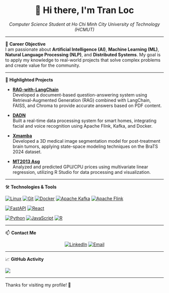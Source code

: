 <div align="center">
  <h1>👋 Hi there, I'm Tran Loc</h1>
  <p><em>Computer Science Student at Ho Chi Minh City University of Technology (HCMUT)</em></p>
</div>

---

🎯 **Career Objective**  
I am passionate about **Artificial Intelligence (AI)**, **Machine Learning (ML)**, **Natural Language Processing (NLP)**, and **Distributed Systems**. My goal is to apply my knowledge to real-world projects that solve complex problems and create value for the community.

---

📌 **Highlighted Projects**

- **[RAG-with-LangChain](https://github.com/trlocne/RAG-with-LangChain)**  
  Developed a document-based question-answering system using Retrieval-Augmented Generation (RAG) combined with LangChain, FAISS, and Chroma to provide accurate answers based on PDF content.

- **[DADN](https://github.com/trlocne/DADN)**  
  Built a real-time data processing system for smart homes, integrating facial and voice recognition using Apache Flink, Kafka, and Docker.

- **[Xmamba](https://github.com/trlocne/Xmamba)**  
  Developed a 3D medical image segmentation model for post-treatment brain tumors, applying state-space modeling techniques on the BraTS 2024 dataset.

- **[MT2013 Asg](https://github.com/trlocne/MT2013-Asg)**  
  Analyzed and predicted GPU/CPU prices using multivariate linear regression, utilizing R Studio for data processing and visualization.

---

🛠️ **Technologies & Tools**

<!-- DevOps & Tools -->
<a href="#"><img alt="Linux" src="https://img.shields.io/badge/Linux-FCC624?logo=linux&logoColor=black"></a>
<a href="#"><img alt="Git" src="https://img.shields.io/badge/Git-F05033.svg?logo=git&logoColor=white"></a>
<a href="#"><img alt="Docker" src="https://img.shields.io/badge/Docker-2496ED.svg?logo=docker&logoColor=white"></a>
<a href="#"><img alt="Apache Kafka" src="https://img.shields.io/badge/Apache_Kafka-231F20.svg?logo=apache-kafka&logoColor=white"></a>
<a href="#"><img alt="Apache Flink" src="https://img.shields.io/badge/Apache_Flink-E6522C.svg?logo=apache-flink&logoColor=white"></a>

<!-- Web & Frameworks -->
<a href="#"><img alt="FastAPI" src="https://img.shields.io/badge/FastAPI-005571?logo=fastapi"></a>
<a href="#"><img alt="React" src="https://img.shields.io/badge/React-20232a.svg?logo=react&logoColor=%2361DAFB"></a>

<!-- Languages -->
<a href="#"><img alt="Python" src="https://img.shields.io/badge/Python-14354C.svg?logo=python&logoColor=white"></a>
<a href="#"><img alt="JavaScript" src="https://img.shields.io/badge/JavaScript-F7DF1E?logo=javascript&logoColor=black"></a>
<a href="#"><img alt="R" src="https://img.shields.io/badge/R-276DC3?logo=r&logoColor=white"></a>

---

📫 **Contact Me**

<div align="center">
  <a href="https://www.linkedin.com/in/trlocne/" target="_blank"><img src="https://img.shields.io/badge/LinkedIn-0077B5?style=for-the-badge&logo=linkedin&logoColor=white" alt="LinkedIn"></a>
  <a href="mailto:tr.locne404@gmail.com"><img src="https://img.shields.io/badge/Email-D14836?style=for-the-badge&logo=gmail&logoColor=white" alt="Email"></a>
</div>

---

📈 **GitHub Activity**

<img src="https://github-readme-activity-graph.vercel.app/graph?username=trlocne&theme=tokyo-night" />

---

Thanks for visiting my profile! 🚀

